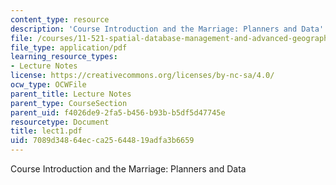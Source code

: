 ```yaml
---
content_type: resource
description: 'Course Introduction and the Marriage: Planners and Data'
file: /courses/11-521-spatial-database-management-and-advanced-geographic-information-systems-spring-2003/7089d34864ecca25644819adfa3b6659_lect1.pdf
file_type: application/pdf
learning_resource_types:
- Lecture Notes
license: https://creativecommons.org/licenses/by-nc-sa/4.0/
ocw_type: OCWFile
parent_title: Lecture Notes
parent_type: CourseSection
parent_uid: f4026de9-2fa5-b456-b93b-b5df5d47745e
resourcetype: Document
title: lect1.pdf
uid: 7089d348-64ec-ca25-6448-19adfa3b6659
---
```

Course Introduction and the Marriage: Planners and Data
